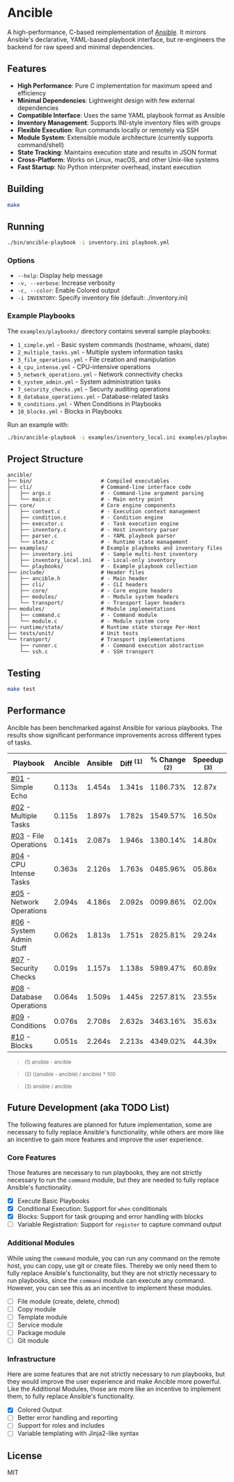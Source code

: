 # Ancible

A high-performance, C-based reimplementation of [Ansible](https://www.redhat.com/en/ansible-collaborative). It mirrors Ansible's declarative, YAML-based playbook interface, but re-engineers the backend for raw speed and minimal dependencies.

## Features

- **High Performance**: Pure C implementation for maximum speed and efficiency
- **Minimal Dependencies**: Lightweight design with few external dependencies
- **Compatible Interface**: Uses the same YAML playbook format as Ansible
- **Inventory Management**: Supports INI-style inventory files with groups
- **Flexible Execution**: Run commands locally or remotely via SSH
- **Module System**: Extensible module architecture (currently supports command/shell)
- **State Tracking**: Maintains execution state and results in JSON format
- **Cross-Platform**: Works on Linux, macOS, and other Unix-like systems
- **Fast Startup**: No Python interpreter overhead, instant execution

## Building

```bash
make
```

## Running

```bash
./bin/ancible-playbook -i inventory.ini playbook.yml
```

### Options

- `--help`: Display help message
- `-v, --verbose`: Increase verbosity
- `-c, --color`: Enable Colored output 
- `-i INVENTORY`: Specify inventory file (default: ./inventory.ini)

### Example Playbooks

The `examples/playbooks/` directory contains several sample playbooks:

- `1_simple.yml` - Basic system commands (hostname, whoami, date)
- `2_multiple_tasks.yml` - Multiple system information tasks
- `3_file_operations.yml` - File creation and manipulation
- `4_cpu_intense.yml` - CPU-intensive operations
- `5_network_operations.yml` - Network connectivity checks
- `6_system_admin.yml` - System administration tasks
- `7_security_checks.yml` - Security auditing operations
- `8_database_operations.yml` - Database-related tasks
- `9_conditions.yml` - When Conditions in Playbooks
- `10_blocks.yml` - Blocks in Playbooks

Run an example with:

```bash
./bin/ancible-playbook -i examples/inventory_local.ini examples/playbooks/1_simple.yml
```

## Project Structure

```
ancible/
├── bin/                      # Compiled executables
├── cli/                      # Command-line interface code
│   ├── args.c                # - Command-line argument parsing
│   └── main.c                # - Main entry point
├── core/                     # Core engine components
│   ├── context.c             # - Execution context management
│   ├── condition.c           # - Condition engine
│   ├── executor.c            # - Task execution engine
│   ├── inventory.c           # - Host inventory parser
│   ├── parser.c              # - YAML playbook parser
│   └── state.c               # - Runtime state management
├── examples/                 # Example playbooks and inventory files
│   ├── inventory.ini         # - Sample multi-host inventory
│   ├── inventory_local.ini   # - Local-only inventory
│   └── playbooks/            # - Example playbook collection
├── include/                  # Header files
│   ├── ancible.h             # - Main header
│   ├── cli/                  # - CLI headers
│   ├── core/                 # - Core engine headers
│   ├── modules/              # - Module system headers
│   └── transport/            # - Transport layer headers
├── modules/                  # Module implementations
│   ├── command.c             # - Command module
│   └── module.c              # - Module system core
├── runtime/state/            # Runtime state storage Per-Host
├── tests/unit/               # Unit tests
└── transport/                # Transport implementations
    ├── runner.c              # - Command execution abstraction
    └── ssh.c                 # - SSH transport
```

## Testing

```bash
make test
```

## Performance

Ancible has been benchmarked against Ansible for various playbooks. The results show significant performance improvements across different types of tasks.

| Playbook                                                                     | Ancible | Ansible | Diff <sup>(1)</sup>| % Change  <sup>(2)</sup> | Speedup  <sup>(3)</sup> |
|------------------------------------------------------------------------------|---------|---------|--------|----------|---------|
| [#01](./examples/playbooks/1_simple.yml) -               Simple Echo         | 0.113s  | 1.454s  | 1.341s | 1186.73% | 12.87x  |
| [#02](./examples/playbooks/2_multiple_tasks.yml) -       Multiple Tasks      | 0.115s  | 1.897s  | 1.782s | 1549.57% | 16.50x  |
| [#03](./examples/playbooks/3_file_operations.yml) -      File Operations     | 0.141s  | 2.087s  | 1.946s | 1380.14% | 14.80x  |
| [#04](./examples/playbooks/4_cpu_intense.yml) -          CPU Intense Tasks   | 0.363s  | 2.126s  | 1.763s | 0485.96% | 05.86x  |
| [#05](./examples/playbooks/5_network_operations.yml) -   Network Operations  | 2.094s  | 4.186s  | 2.092s | 0099.86% | 02.00x  |
| [#06](./examples/playbooks/6_system_admin.yml) -         System Admin Stuff  | 0.062s  | 1.813s  | 1.751s | 2825.81% | 29.24x  |
| [#07](./examples/playbooks/7_security_checks.yml) -      Security Checks     | 0.019s  | 1.157s  | 1.138s | 5989.47% | 60.89x  |
| [#08](./examples/playbooks/8_database_operations.yml) -  Database Operations | 0.064s  | 1.509s  | 1.445s | 2257.81% | 23.55x  |
| [#09](./examples/playbooks/9_conditions.yml) -           Conditions          | 0.076s  | 2.708s  | 2.632s | 3463.16% | 35.63x  |
| [#10](./examples/playbooks/10_blocks.yml) -              Blocks              | 0.051s  | 2.264s  | 2.213s | 4349.02% | 44.39x  |

> <sup>(1) ansible - ancible </sup>

> <sup>(2) ((ansible - ancible) / ancible) * 100 </sup>

> <sup>(3) ansible / ancible </sup>

## Future Development (aka TODO List)

The following features are planned for future implementation, some are necessary to fully replace Ansible's functionality, while others are more like an incentive to gain more features and improve the user experience.

### Core Features

Those features are necessary to run playbooks, they are not strictly necessary to run the `command` module, but they are needed to fully replace Ansible's functionality.

- [x] Execute Basic Playbooks
- [x] Conditional Execution: Support for `when` conditionals
- [x] Blocks: Support for task grouping and error handling with blocks
- [ ] Variable Registration: Support for `register` to capture command output

### Additional Modules

While using the `command` module, you can run any command on the remote host, you can copy, use git or create files. Thereby we only need them to fully replace Ansible's functionality, but they are not strictly necessary to run playbooks, since the `command` module can execute any command. However, you can see this as an incentive to implement these modules.

- [ ] File module (create, delete, chmod)
- [ ] Copy module
- [ ] Template module
- [ ] Service module
- [ ] Package module
- [ ] Git module

### Infrastructure

Here are some features that are not strictly necessary to run playbooks, but they would improve the user experience and make Ancible more powerful. Like the Additional Modules, those are more like an incentive to implement them, to fully replace Ansible's functionality.

- [x] Colored Output
- [ ] Better error handling and reporting
- [ ] Support for roles and includes
- [ ] Variable templating with Jinja2-like syntax

## License

MIT
